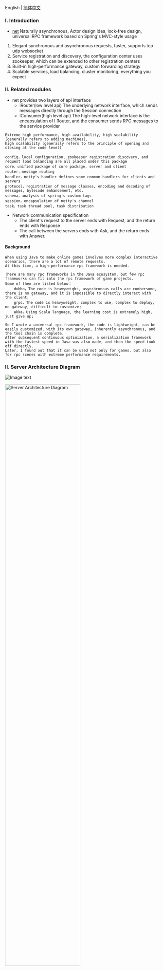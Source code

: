 English | [简体中文](./README_CN.md)

### Ⅰ. Introduction

- [net](https://github.com/zfoo-project/zfoo/blob/main/net/README.md) Naturally asynchronous, Actor design idea,
  lock-free design, universal RPC framework based on Spring's MVC-style usage

1. Elegant synchronous and asynchronous requests, faster, supports tcp udp websocket
2. Service registration and discovery, the configuration center uses zookeeper, which can be extended to other
   registration centers
3. Built-in high-performance gateway, custom forwarding strategy
4. Scalable services, load balancing, cluster monitoring, everything you expect

### Ⅱ. Related modules

- net provides two layers of api interface
    - IRouter(low level api) The underlying network interface, which sends messages directly through the Session
      connection
    - IConsumer(high level api) The high-level network interface is the encapsulation of I Router, and the consumer
      sends
      RPC messages to the service provider

```
Extreme high performance, high availability, high scalability (generally refers to adding machines), 
high scalability (generally refers to the principle of opening and closing at the code level)

config，local configuration, zookeeper registration discovery, and request load balancing are all placed under this package
core，unified package of core package, server and client
router，message routing
handler，netty's handler defines some common handlers for clients and servers
protocol，registration of message classes, encoding and decoding of messages, bytecode enhancement, etc.
schema，analysis of spring's custom tags
session，encapsulation of netty's channel
task，task thread pool, task distribution
```

- Network communication specification
    - The client's request to the server ends with Request, and the return ends with Response
    - The call between the servers ends with Ask, and the return ends with Answer.

#### Background

```
When using Java to make online games involves more complex interactive scenarios, there are a lot of remote requests.
At this time, a high-performance rpc framework is needed.

There are many rpc frameworks in the Java ecosystem, but few rpc frameworks can fit into the rpc framework of game projects. 
Some of them are listed below：
    dubbo，The code is heavyweight, asynchronous calls are cumbersome, there is no gateway, and it is impossible to directly interact with the client;
    grpc，The code is heavyweight, complex to use, complex to deploy, no gateway, difficult to customize;
    akka，Using Scala language, the learning cost is extremely high, just give up;
    
So I wrote a universal rpc framework, the code is lightweight, can be easily customized, with its own gateway, inherently asynchronous, and the tool chain is complete.
After subsequent continuous optimization, a serialization framework with the fastest speed in Java was also made, and then the speed took off directly.
Later, I found out that it can be used not only for games, but also for rpc scenes with extreme performance requirements.
```

### Ⅱ. Server Architecture Diagram

![Image text](../doc/image/net/rpc01.png)

<img src="./../doc/image/general-game-architect.jpg" width="70%" height="70%" alt="Server Architecture Diagram"/><br/>

### Ⅲ. Why fast
----------

- Use current best performin [zfoo protocol](protocol/README.md)  as serialization and deserialization protocol for
  gateway and RPC messages
- Lock-free design and elegant thread pool design, the user's request can always be guaranteed to be executed in the
  same thread of the same server through the gateway, so there is no need to use locks to ensure concurrency
- The rpc call is naturally asynchronous, and it is guaranteed to be executed in the same thread after the rpc
  asynchronous call ends, similar to the design idea of actor, especially suitable for scenarios with extremely high
  performance requirements
- Use the MVC design pattern to standardize development, ensure code quality, and execute efficiently

### Ⅳ. Server Architecture Evolution

- Single server +
  database，[zfoo net Single server usage tutorial](src/test/java/com/zfoo/net/core/tcp/server/TcpServerTest.java)

![Image text](../doc/image/net/framework01.png)

----------

- Add a reverse proxy, similar to a gateway

```
The first step in preparing for a larger scale architecture is to add a "reverse proxy"
Routing forwards the request to the correct endpoint
health examination
Authentication ensures that the user is actually allowed to access the server
Firewalls ensure users can only access the parts of the network we allow them to use
```

![Image text](../doc/image/net/framework02.png)

----------

- Introducing a load
  balancer， [zfoo net Gateway Load Balancing Tutorial](src/test/java/com/zfoo/net/core/gateway/GatewayTest.java)

```
The load balancer distributes the requests to the two servers. User 1 goes left, User 2 goes right, User 3 goes left again.
```

![Image text](../doc/image/net/framework03.png)

----------

- extended database

```
The integrated orm is based on mongodb, which can support distributed deployment
mongodb，Replica set deployment (master-slave mode), data synchronization, read-write separation,
mongodb，Fragmentation deployment, failover (disaster recovery)
```

![Image text](../doc/image/net/framework04.png)

----------

- microservice，[Microservice RPC Tutorial](src/test/java/com/zfoo/net/core/provider/ProviderTest.java)

```
As the development team grows with the application, more and more developers are working on the same server, and the potential for conflicts is high.
At this time, it is a better choice to split the business through microservices.

Microservices can be scaled individually to better adapt to demand. Development teams are independent from each other, each responsible for their own microservice lifecycle
Each microservice has its own resources, such as a database
```

![Image text](../doc/image/net/framework05.png)

----------

- Caching and Content Delivery Network (CDN)

```
A large part of web applications consists of static resources, such as images, CSS style files, Java scripts, and some pre-rendered pages for specific products, etc.
Game applications also contain a large number of image resources, 3D modeling resources
An enhanced version of the cache is called the Content Delivery Network (Content Delivery Network), a large number of caches all over the world.
This allows users to fetch web content from places that are physically close to them, rather than moving data from the source to the user each time.
```

![Image text](../doc/image/net/framework06.png)

----------

- message queue

```
When the traffic peaks, sometimes it is necessary to process a large number of flash sales such as Double 11, so that a large number of sudden requests can be queued up to process tasks
application decoupling
message distribution
```

![Image text](../doc/image/net/framework07.png)

----------

- Fragmentation, partitioning, such as assigning users to the closest server to provide services


![Image text](../doc/image/net/framework08.png)

----------

![Image text](../doc/image/net/framework09.png)

### Ⅴ. Dependent middleware zookeeper tutorial

- [Addition, deletion, modification and inspection of ZK basics](src/test/java/com/zfoo/net/zookeeper/base)
- [Curator additions, deletions, modifications](src/test/java/com/zfoo/net/zookeeper/curator)
- [Distributed auto-incrementing ID implemented by zookeeper](src/test/java/com/zfoo/net/zookeeper/recipes/atomicint)
- [Distributed Barrier](src/test/java/com/zfoo/net/zookeeper/recipes/distributedbarrier)
- [Distributed locks](src/test/java/com/zfoo/net/zookeeper/recipes/distributedbarrier)
- [Data publishing and subscribing](src/test/java/com/zfoo/net/zookeeper/recipes/nodecache)
- [Zookeeper's distributed election algorithm](src/test/java/com/zfoo/net/zookeeper/recipes/mastersel)

### Ⅵ. Reference article

- [Scaling webapps for newbs](https://arcentry.com/blog/scaling-webapps-for-newbs-and-non-techies/)
